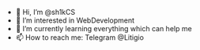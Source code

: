 - 👋 Hi, I’m @sh1kCS
- 👀 I’m interested in WebDevelopment
- 🌱 I’m currently learning everything which can help me
- 📫 How to reach me: Telegram @Litigio
